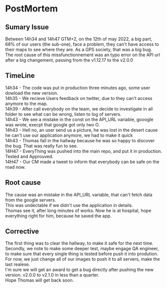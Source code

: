 <h1>PostMortem</h1>

<h2>Sumary Issue</h2>

<p>
  Between 14h34 and 14h47 GTM+2, on the 12th of may 2022, a big part, 68% of our
  users (the sub-one), face a problem, they can't have access to their maps to
  see where they are. As a GPS society, that was a big bug.</br>
  The root cause of this missfunctionnement was an typo error on the API url after
  a big changement, passing from the v1.12.17 to the v2.0.0
</p>

<h2>TimeLine</h2>

<p>
    14h34 - The code was put in production three minutes ago, some user dowload the new version.</br>
    14h35 - We recieve Users feedback on twitter, due to they can't access anymore to the map.</br>
    14h39 - After call everybody on the team, we decide to investigate in all folder to see what can be wrong, listen to log of servers.</br>
    14h43 - We see a mistake in the const on the API_URL variable, gooogle was wrote, execpt that google got only two O.</br>
    14h43 - Hell no, an user send us a picture, he was lost in the desert cause he can't use our application anymore, we had to make it quick</br>
    14h43 - Thomas fall in the hallway because he was so happy to discover the bug. That was really fun to see.</br>
    14H47 - EveryThing was pushed into the main repo, and put it in production. Tested and Approuved.</br>
    14H47 - Our CM made a tweet to inform that everybody can be safe on the road now.</br>
</p>

<h2>Root cause</h2>

<p>
    The cause was an mistake in the API_URL variable, that can't fetch data from the google servers.</br>
    This was undectable if we didn't use the application in details.</br>
    Thomas see it, after long minutes of works. Now he is at hospital, hope everything right for him, because he saved the app.</br>
</p>

<h2>Corrective</h2>

<p>
    The first thing was to clear the hallway, to make it safe for the next time.</br>
    Secondly, we note to make some deeper test, maybe engage QA engineer, to make sure that every single thing is tested before
    push it into prodution.</br>
    For now, we just change all of our images to push it to all servers, make the last realese.</br>
    I'm sure we will get an award to get a bug directly after pushing the new version. v2.0.0 to v2.1.0 in less than a quarter.</br>
    Hope Thomas will get back soon.</br>
</p>
